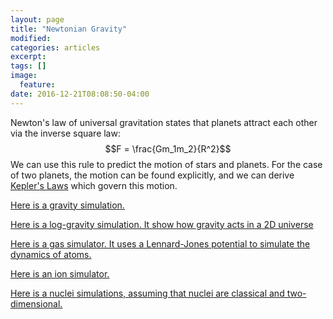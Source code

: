 ```yaml
---
layout: page
title: "Newtonian Gravity"
modified:
categories: articles
excerpt:
tags: []
image:
  feature:
date: 2016-12-21T08:08:50-04:00
---
```


Newton's law of universal gravitation states that planets attract each other via the inverse square law:
$$F = \frac{Gm_1m_2}{R^2}$$
We can use this rule to predict the motion of stars and planets. For the case of two planets, the motion can be found explicitly, and we can derive [Kepler's Laws](https://en.wikipedia.org/wiki/Kepler's_laws_of_planetary_motion) which govern this motion. 


[Here is a gravity simulation.](/scripts/NBody/Gravity.html)

[Here is a log-gravity simulation. It show how gravity acts in a 2D universe](/scripts/NBody/LogGrav.html)

[Here is a gas simulator. It uses a Lennard-Jones potential to simulate the dynamics of atoms.](/scripts/NBody/LennardJones.html)

[Here is an ion simulator.](/scripts/NBody/Ions.html)

[Here is a nuclei simulations, assuming that nuclei are classical and two-dimensional.](/scripts/NBody/Nuclear.html)